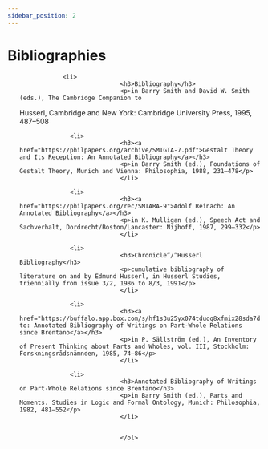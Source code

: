 ```yaml
---
sidebar_position: 2
---
```


# Bibliographies

<ol>

                <li>
								<h3>Bibliography</h3>
								<p>in Barry Smith and David W. Smith (eds.), The Cambridge Companion to 
Husserl, Cambridge and New York: Cambridge University Press, 1995, 487–508</p>
								</li>

                  <li>
								<h3><a href="https://philpapers.org/archive/SMIGTA-7.pdf">Gestalt Theory and Its Reception: An Annotated Bibliography</a></h3>
								<p>in Barry Smith (ed.), Foundations of Gestalt Theory, Munich and Vienna: Philosophia, 1988, 231–478</p>
								</li>

                  <li>
								<h3><a href="https://philpapers.org/rec/SMIARA-9">Adolf Reinach: An Annotated Bibliography</a></h3>
								<p>in K. Mulligan (ed.), Speech Act and Sachverhalt, Dordrecht/Boston/Lancaster: Nijhoff, 1987, 299–332</p>
								</li>

                  <li>
								<h3>Chronicle”/”Husserl Bibliography</h3>
								<p>cumulative bibliography of literature on and by Edmund Husserl, in Husserl Studies, triennially from issue 3/2, 1986 to 8/3, 1991</p>
								</li>

                  <li>
								<h3><a href="https://buffalo.app.box.com/s/hf1s3u25yx074tduqq8xfmix28sda7d5">Addenda to: Annotated Bibliography of Writings on Part-Whole Relations since Brentano</a></h3>
								<p>in P. Sällström (ed.), An Inventory of Present Thinking about Parts and Wholes, vol. III, Stockholm: Forskningsrådsnämnden, 1985, 74–86</p>
								</li>

                  <li>
								<h3>Annotated Bibliography of Writings on Part-Whole Relations since Brentano</h3>
								<p>in Barry Smith (ed.), Parts and Moments. Studies in Logic and Formal Ontology, Munich: Philosophia, 1982, 481–552</p>
								</li>

									
								</ol>
